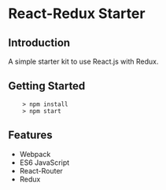 # React-Redux Starter

## Introduction
A simple starter kit to use React.js with Redux.

## Getting Started

```
	> npm install
	> npm start
```

## Features
- Webpack
- ES6 JavaScript
- React-Router
- Redux
